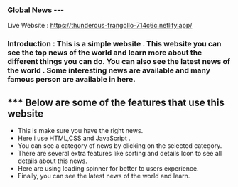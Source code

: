 ### Global News ---
Live Website : https://thunderous-frangollo-714c6c.netlify.app/


### Introduction : This is a simple website . This website you can see the top news of the world and learn more about the different things you can do. You can also see the latest news of the world . Some interesting news are available and many famous person are available in here.


## *** Below are some of the features that use this website 

* This is make sure you have the right news.
* Here i use HTML,CSS and JavaScript . 
* You can see a category of news by clicking on the selected category.
* There are several extra features like sorting and details Icon to see all details about this news.
* Here are using loading spinner for better to users experience.
* Finally, you can see the latest news of the world and learn.

